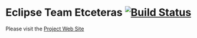 # Eclipse Team Etceteras [![Build Status](https://buildhive.cloudbees.com/job/netceteragroup/job/eclipse-team-etceteras/badge/icon)](https://buildhive.cloudbees.com/job/netceteragroup/job/eclipse-team-etceteras/)

Please visit the [Project Web Site](http://netceteragroup.github.io/eclipse-team-etceteras/)
